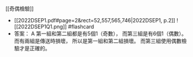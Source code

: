 [[奇偶檢驗]]

- [[2022DSEP1.pdf#page=2&rect=52,557,565,746|2022DSEP1, p.2]] ![[2022DSEP1Q1.png]] #flashcard
- 答案： A
第一組和第二組都是有5個1（奇數）， 而第三組是有6個1（偶數）。 
而有兩組是傳送時損壞， 所以是第一組和第二組損壞。 而第三組使用偶數檢驗才是正確的。
<!--ID: 1730449237166-->




